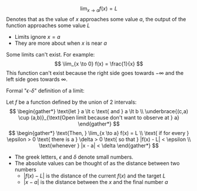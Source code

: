 $$
\lim_{x \to a} f(x) = L
$$
Denotes that as the value of $x$ approaches some value $a$, the output of the function approaches some value $L$

- Limits ignore $x=a$
- They are more about when $x$ is near $a$

Some limits can't exist. For example:
$$
\lim_{x \to 0} f(x) = \frac{1}{x}
$$
This function can't exist because the right side goes towards $-\infty$ and the left side goes towards $\infty$.

Formal "$\epsilon$-$\delta$" definition of a limit:

Let $f$ be a function defined by the union of 2 intervals:
$$
\begin{gather*}
\text{let } a \lt c \text{ and } a \lt b \\
\underbrace{(c,a) \cup (a,b)}_{\text{Open limit because don't want to observe at } a}
\end{gather*}
$$
$$
\begin{gather*}
\text{Then, } \lim_{x \to a} f(x) = L \\
\text{ if for every } \epsilon > 0 \text{ there is a } \delta > 0 \text{ so that } |f(x) - L| < \epsilon \\
\text{whenever } |x - a| < \delta
\end{gather*}
$$
- The greek letters, $\epsilon$ and $\delta$ denote small numbers.
- The absolute values can be thought of as the distance between two numbers
	- $|f(x) - L|$ is the distance of the current $f(x)$ and the target $L$
	- $|x - a|$ is the distance between the $x$ and the final number $a$

